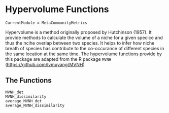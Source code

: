 # Hypervolume Functions
```@meta
CurrentModule = MetaCommunityMetrics
```
Hypervolume is a method originally proposed by Hutchinson (1957). It provide methods to calculate the volume of a niche for a given specice and thus the ncihe overlap between two species. It helps to infer how niche breath of species has contribute to the co-occurance of different species in the same location at the same time. The hypervolume functions provide by this package are adapted from the R package `MVNH` (https://github.com/lvmuyang/MVNH)

## The Functions
```@docs
MVNH_det
MVNH_dissimilarity
average_MVNH_det
average_MVNH_dissimilarity
```